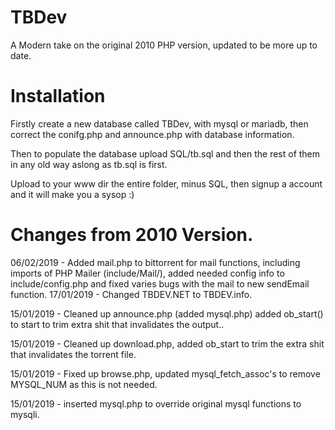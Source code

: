 # TBDev
A Modern take on the original 2010 PHP version, updated to be more up to date.

# Installation
Firstly create a new database called TBDev, with mysql or mariadb, then correct the conifg.php and announce.php with database information.

Then to populate the database upload SQL/tb.sql and then the rest of them in any old way aslong as tb.sql is first.

Upload to your www dir the entire folder, minus SQL, then signup a account and it will make you a sysop :)

# Changes from 2010 Version.
06/02/2019 - Added mail.php to bittorrent for mail functions, including imports of PHP Mailer (include/Mail/), added needed config info to include/config.php and fixed varies bugs with the mail to new sendEmail function.
17/01/2019 - Changed TBDEV.NET to TBDEV.info.

15/01/2019 - Cleaned up announce.php (added mysql.php) added ob_start() to start to trim extra shit that invalidates the output..

15/01/2019 - Cleaned up download.php, added ob_start to trim the extra shit that invalidates the torrent file.

15/01/2019 - Fixed up browse.php, updated mysql_fetch_assoc's to remove MYSQL_NUM as this is not needed.

15/01/2019 - inserted mysql.php to override original mysql functions to mysqli.
